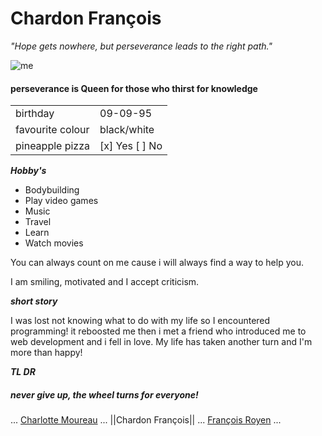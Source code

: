 <!-- # markdown-challenge -->
# Chardon François

*"Hope gets nowhere, but perseverance leads to the right path."*

![me](https://avatars1.githubusercontent.com/u/76248656?s=460&u=fcd87e56f69a97a2a0d2056a20730363d632875a&v=4)

#### perseverance is Queen for those who thirst for knowledge

|                   |                    |
|-------------------|--------------------|
|    birthday       |       09-09-95     | 
| favourite colour  |     black/white    |
|  pineapple pizza  | [x] Yes [ ] No     |

***Hobby's***

- Bodybuilding
- Play video games
- Music
- Travel
- Learn
- Watch movies

You can always count on me cause i will always find a way to help you.

I am smiling, motivated and I accept criticism.

***short story***


I was lost not knowing what to do with my life so I encountered programming! it reboosted me
then i met a friend who introduced me to web development and i fell in love.
My life has taken another turn and I'm more than happy!

***TL DR***

##### never give up, the wheel turns for everyone!

... [Charlotte Moureau](https://github.com/CharlotteMoureau) ... ||Chardon François|| ... [François Royen](https://github.com/francoisRoyen) ...






